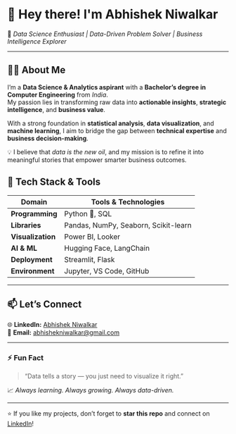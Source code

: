 # 👋 Hey there! I'm **Abhishek Niwalkar**

🎯 *Data Science Enthusiast | Data-Driven Problem Solver | Business Intelligence Explorer*

---

## 👨‍💻 About Me  

I’m a **Data Science & Analytics aspirant** with a **Bachelor’s degree in Computer Engineering** from *India*.  
My passion lies in transforming raw data into **actionable insights**, **strategic intelligence**, and **business value**.  

With a strong foundation in **statistical analysis**, **data visualization**, and **machine learning**, I aim to bridge the gap between **technical expertise** and **business decision-making**.  

💡 I believe that *data is the new oil*, and my mission is to refine it into meaningful stories that empower smarter business outcomes.  


## 🧰 Tech Stack & Tools  

| Domain | Tools & Technologies |
|--------|----------------------|
| **Programming** | Python 🐍, SQL |
| **Libraries** | Pandas, NumPy, Seaborn, Scikit-learn |
| **Visualization** | Power BI, Looker |
| **AI & ML** | Hugging Face, LangChain |
| **Deployment** | Streamlit, Flask |
| **Environment** | Jupyter, VS Code, GitHub |

---


## 📫 Let’s Connect  

🌐 **LinkedIn:** [Abhishek Niwalkar](https://linkedin.com/in/your-linkedin)  
📧 **Email:** [abhishekniwalkar@gmail.com](abhishekniwalkar@gmail.com)  

---

### ⚡ Fun Fact  

> “Data tells a story — you just need to visualize it right.”  

📈 *Always learning. Always growing. Always data-driven.*  

---
⭐ If you like my projects, don’t forget to **star this repo** and connect on [LinkedIn](https://linkedin.com/in/your-linkedin)!

